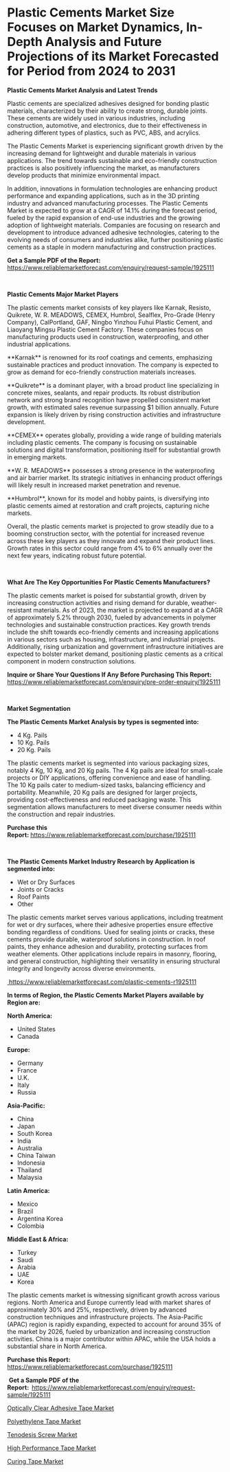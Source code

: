 <p><h1>Plastic Cements Market Size Focuses on Market Dynamics, In-Depth Analysis and Future Projections of its Market Forecasted for Period from 2024 to 2031</h1></p><p><strong>Plastic Cements Market Analysis and Latest Trends</strong></p>
<p><p>Plastic cements are specialized adhesives designed for bonding plastic materials, characterized by their ability to create strong, durable joints. These cements are widely used in various industries, including construction, automotive, and electronics, due to their effectiveness in adhering different types of plastics, such as PVC, ABS, and acrylics. </p><p>The Plastic Cements Market is experiencing significant growth driven by the increasing demand for lightweight and durable materials in various applications. The trend towards sustainable and eco-friendly construction practices is also positively influencing the market, as manufacturers develop products that minimize environmental impact. </p><p>In addition, innovations in formulation technologies are enhancing product performance and expanding applications, such as in the 3D printing industry and advanced manufacturing processes. The Plastic Cements Market is expected to grow at a CAGR of 14.1% during the forecast period, fueled by the rapid expansion of end-use industries and the growing adoption of lightweight materials. Companies are focusing on research and development to introduce advanced adhesive technologies, catering to the evolving needs of consumers and industries alike, further positioning plastic cements as a staple in modern manufacturing and construction practices.</p></p>
<p><strong>Get a Sample PDF of the Report:&nbsp;</strong> <a href="https://www.reliablemarketforecast.com/enquiry/request-sample/1925111?utm_campaign=1110&utm_medium=2&utm_source=Github&utm_content=ia&utm_term=08112024&utm_id=plastic-cements">https://www.reliablemarketforecast.com/enquiry/request-sample/1925111</a></p>
<p>&nbsp;</p>
<p><strong>Plastic Cements Major Market Players</strong></p>
<p><p>The plastic cements market consists of key players like Karnak, Resisto, Quikrete, W. R. MEADOWS, CEMEX, Humbrol, Sealflex, Pro-Grade (Henry Company), CalPortland, GAF, Ningbo Yinzhou Fuhui Plastic Cement, and Liaoyang Mingsu Plastic Cement Factory. These companies focus on manufacturing products used in construction, waterproofing, and other industrial applications.</p><p>**Karnak** is renowned for its roof coatings and cements, emphasizing sustainable practices and product innovation. The company is expected to grow as demand for eco-friendly construction materials increases.</p><p>**Quikrete** is a dominant player, with a broad product line specializing in concrete mixes, sealants, and repair products. Its robust distribution network and strong brand recognition have propelled consistent market growth, with estimated sales revenue surpassing $1 billion annually. Future expansion is likely driven by rising construction activities and infrastructure development.</p><p>**CEMEX** operates globally, providing a wide range of building materials including plastic cements. The company is focusing on sustainable solutions and digital transformation, positioning itself for substantial growth in emerging markets.</p><p>**W. R. MEADOWS** possesses a strong presence in the waterproofing and air barrier market. Its strategic initiatives in enhancing product offerings will likely result in increased market penetration and revenue.</p><p>**Humbrol**, known for its model and hobby paints, is diversifying into plastic cements aimed at restoration and craft projects, capturing niche markets.</p><p>Overall, the plastic cements market is projected to grow steadily due to a booming construction sector, with the potential for increased revenue across these key players as they innovate and expand their product lines. Growth rates in this sector could range from 4% to 6% annually over the next few years, indicating robust future potential.</p></p>
<p>&nbsp;</p>
<p><strong>What Are The Key Opportunities For Plastic Cements Manufacturers?</strong></p>
<p><p>The plastic cements market is poised for substantial growth, driven by increasing construction activities and rising demand for durable, weather-resistant materials. As of 2023, the market is projected to expand at a CAGR of approximately 5.2% through 2030, fueled by advancements in polymer technologies and sustainable construction practices. Key growth trends include the shift towards eco-friendly cements and increasing applications in various sectors such as housing, infrastructure, and industrial projects. Additionally, rising urbanization and government infrastructure initiatives are expected to bolster market demand, positioning plastic cements as a critical component in modern construction solutions.</p></p>
<p><strong>Inquire or Share Your Questions If Any Before Purchasing This Report:</strong> <a href="https://www.reliablemarketforecast.com/enquiry/pre-order-enquiry/1925111?utm_campaign=1110&utm_medium=2&utm_source=Github&utm_content=ia&utm_term=08112024&utm_id=plastic-cements">https://www.reliablemarketforecast.com/enquiry/pre-order-enquiry/1925111</a></p>
<p>&nbsp;</p>
<p><strong>Market Segmentation</strong></p>
<p><strong>The Plastic Cements Market Analysis by types is segmented into:</strong></p>
<p><ul><li>4 Kg. Pails</li><li>10 Kg. Pails</li><li>20 Kg. Pails</li></ul></p>
<p><p>The plastic cements market is segmented into various packaging sizes, notably 4 Kg, 10 Kg, and 20 Kg pails. The 4 Kg pails are ideal for small-scale projects or DIY applications, offering convenience and ease of handling. The 10 Kg pails cater to medium-sized tasks, balancing efficiency and portability. Meanwhile, 20 Kg pails are designed for larger projects, providing cost-effectiveness and reduced packaging waste. This segmentation allows manufacturers to meet diverse consumer needs within the construction and repair industries.</p></p>
<p><strong>Purchase this Report:&nbsp;</strong><a href="https://www.reliablemarketforecast.com/purchase/1925111?utm_campaign=1110&utm_medium=2&utm_source=Github&utm_content=ia&utm_term=08112024&utm_id=plastic-cements">https://www.reliablemarketforecast.com/purchase/1925111</a></p>
<p>&nbsp;</p>
<p><strong>The Plastic Cements Market Industry Research by Application is segmented into:</strong></p>
<p><ul><li>Wet or Dry Surfaces</li><li>Joints or Cracks</li><li>Roof Paints</li><li>Other</li></ul></p>
<p><p>The plastic cements market serves various applications, including treatment for wet or dry surfaces, where their adhesive properties ensure effective bonding regardless of conditions. Used for sealing joints or cracks, these cements provide durable, waterproof solutions in construction. In roof paints, they enhance adhesion and durability, protecting surfaces from weather elements. Other applications include repairs in masonry, flooring, and general construction, highlighting their versatility in ensuring structural integrity and longevity across diverse environments.</p></p>
<p><a href="https://www.reliablemarketforecast.com/plastic-cements-r1925111?utm_campaign=1110&utm_medium=2&utm_source=Github&utm_content=ia&utm_term=08112024&utm_id=plastic-cements">&nbsp;https://www.reliablemarketforecast.com/plastic-cements-r1925111</a></p>
<p><strong>In terms of Region, the Plastic Cements Market Players available by Region are:</strong></p>
<p>
    <p> <strong> North America: </strong>
        <ul>
            <li>United States</li>
            <li>Canada</li>
        </ul>
        </p> 
    <p> <strong> Europe: </strong>
        <ul>
            <li>Germany</li>
            <li>France</li>
            <li>U.K.</li>
            <li>Italy</li>
            <li>Russia</li>
        </ul>
        </p> 
    <p> <strong> Asia-Pacific: </strong>
        <ul>
            <li>China</li>
            <li>Japan</li>
            <li>South Korea</li>
            <li>India</li>
            <li>Australia</li>
            <li>China Taiwan</li>
            <li>Indonesia</li>
            <li>Thailand</li>
            <li>Malaysia</li>
        </ul>
        </p> 
    <p> <strong> Latin America: </strong>
        <ul>
            <li>Mexico</li>
            <li>Brazil</li>
            <li>Argentina Korea</li>
            <li>Colombia</li>
        </ul>
        </p> 
    <p> <strong> Middle East & Africa: </strong>
        <ul>
            <li>Turkey</li>
            <li>Saudi</li>
            <li>Arabia</li>
            <li>UAE</li>
            <li>Korea</li>
        </ul>
    </p>
    </p>
<p><p>The plastic cements market is witnessing significant growth across various regions. North America and Europe currently lead with market shares of approximately 30% and 25%, respectively, driven by advanced construction techniques and infrastructure projects. The Asia-Pacific (APAC) region is rapidly expanding, expected to account for around 35% of the market by 2026, fueled by urbanization and increasing construction activities. China is a major contributor within APAC, while the USA holds a substantial share in North America.</p></p>
<p><strong>Purchase this Report: </strong><a href="https://www.reliablemarketforecast.com/purchase/1925111?utm_campaign=1110&utm_medium=2&utm_source=Github&utm_content=ia&utm_term=08112024&utm_id=plastic-cements">https://www.reliablemarketforecast.com/purchase/1925111</a></p>
<p>&nbsp;<strong>Get a Sample PDF of the Report:&nbsp;&nbsp;</strong><a href="https://www.reliablemarketforecast.com/enquiry/request-sample/1925111?utm_campaign=1110&utm_medium=2&utm_source=Github&utm_content=ia&utm_term=08112024&utm_id=plastic-cements">https://www.reliablemarketforecast.com/enquiry/request-sample/1925111</a></p>
<p><strong></strong></p>
<p><p><a href="https://github.com/sandygraoj2/Market-Research-Report-List-1/blob/main/optically-clear-adhesive-tape-market.md?utm_campaign=1110&utm_medium=2&utm_source=Github&utm_content=ia&utm_term=08112024&utm_id=plastic-cements">Optically Clear Adhesive Tape Market</a></p><p><a href="https://github.com/wydramppetrox/Market-Research-Report-List-1/blob/main/polyethylene-tape-market.md?utm_campaign=1110&utm_medium=2&utm_source=Github&utm_content=ia&utm_term=08112024&utm_id=plastic-cements">Polyethylene Tape Market</a></p><p><a href="https://issuu.com/reportprime-2/docs/tenodesis-screw-market-size-2030.pp_6ca222e02715de?utm_campaign=1110&utm_medium=2&utm_source=Github&utm_content=ia&utm_term=08112024&utm_id=plastic-cements">Tenodesis Screw Market</a></p><p><a href="https://github.com/vitacbq/Market-Research-Report-List-1/blob/main/high-performance-tape-market.md?utm_campaign=1110&utm_medium=2&utm_source=Github&utm_content=ia&utm_term=08112024&utm_id=plastic-cements">High Performance Tape Market</a></p><p><a href="https://github.com/janelbaub6/Market-Research-Report-List-1/blob/main/curing-tape-market.md?utm_campaign=1110&utm_medium=2&utm_source=Github&utm_content=ia&utm_term=08112024&utm_id=plastic-cements">Curing Tape Market</a></p></p>